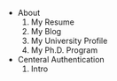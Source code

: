 [//]: # (use dash and space for directory -> -)
[//]: # (use four spaces and a number following by a dot for file ->     1.)

- About
    1. My Resume
    1. My Blog
    1. My University Profile
    1. My Ph.D. Program
- Centeral Authentication
    1. Intro







